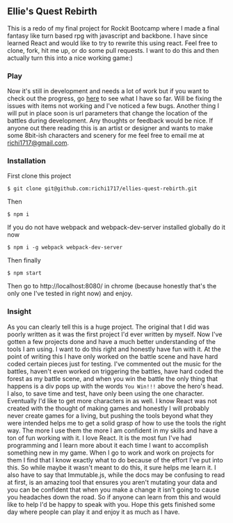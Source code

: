 <h2>Ellie's Quest Rebirth</h2>

<p>This is a redo of my final project for Rockit Bootcamp where I made a final fantasy like turn based rpg with javascript and backbone.  I have since learned React and would like to try to rewrite this using react.  Feel free to clone, fork, hit me up, or do some pull requests.  I want to do this and then actually turn this into a nice working game:)</p>

### Play

Now it's still in development and needs a lot of work but if you want to check out the progress, go [here]('https://still-mesa-66853.herokuapp.com/') to see what I have so far.  Will be fixing the issues with items not working and I've noticed a few bugs.  Another thing I will put in place soon is url parameters that change the location of the battles during development.  Any thoughts or feedback would be nice.  If anyone out there reading this is an artist or designer and wants to make some 8bit-ish characters and scenery for me feel free to email me at richi1717@gmail.com.  


### Installation

First clone this project 

```
$ git clone git@github.com:richi1717/ellies-quest-rebirth.git
```

Then

```
$ npm i
```

If you do not have webpack and webpack-dev-server installed globally do it now

```
$ npm i -g webpack webpack-dev-server
```

Then finally 

```
$ npm start
```

Then go to http://localhost:8080/ in chrome (because honestly that's the only one I've tested in right now) and enjoy.

### Insight

As you can clearly tell this is a huge project.  The original that I did was poorly written as it was the first project I'd ever written by myself.  Now I've gotten a few projects done and have a much better understanding of the tools I am using.  I want to do this right and honestly have fun with it.  At the point of writing this I have only worked on the battle scene and have hard coded certain pieces just for testing.  I've commented out the music for the battles, haven't even worked on triggering the battles, have hard coded the forest as my battle scene, and when you win the battle the only thing that happens is a div pops up with the words `You Win!!!` above the hero's head.  I also, to save time and test, have only been using the one character.  Eventually I'd like to get more characters in as well.  I know React was not created with the thought of making games and honestly I will probably never create games for a living, but pushing the tools beyond what they were intended helps me to get a solid grasp of how to use the tools the right way.  The more I use them the more I am confident in my skills and have a ton of fun working with it.  I love React.  It is the most fun I've had programming and I learn more about it each time I want to accomplish something new in my game.  When I go to work and work on projects for them I find that I know exactly what to do because of the effort I've put into this.  So while maybe it wasn't meant to do this, it sure helps me learn it.  I also have to say that Immutable.js, while the docs may be confusing to read at first, is an amazing tool that ensures you aren't mutating your data and you can be confident that when you make a change it isn't going to cause you headaches down the road.  So if anyone can learn from this and would like to help I'd be happy to speak with you.  Hope this gets finished some day where people can play it and enjoy it as much as I have.  
